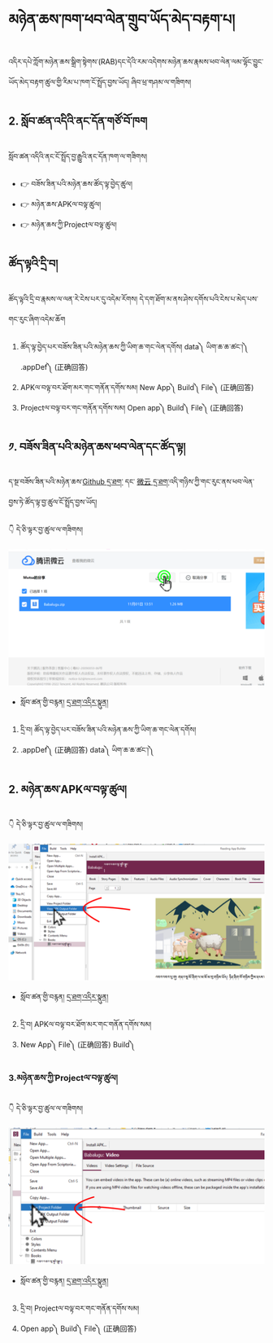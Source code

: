 # མཉེན་ཆས་ཁག་ཕབ་ལེན་གྲུབ་ཡོད་མེད་བརྟག་པ།

འདིར་དཔེ་ཀློག་མཉེན་ཆས་སྒྲིག་སྟེགས་(RAB)དང་དེའི་རམ་འདེགས་མཉེན་ཆས་རྣམས་ཕབ་ལེན་ལམ་ལྷོང་བྱུང་ཡོད་མེད་བརྟག་ཚུལ་གྱི་རིམ་པ་ཁག་ངོ་སྤྲོད་བྱས་ཡོད། ཞིབ་ཕྲ་གཤམ་ལ་གཟིགས།

## 2. སློབ་ཚན་འདིའི་ནང་དོན་གཙོ་བོ་ཁག

སློབ་ཚན་འདིའི་ནང་ངོ་སྤྲོད་བྱ་རྒྱུའི་ནང་དོན་ཁག་ལ་གཟིགས།

- 👉 བཟོས་ཟིན་པའི་མཉེན་ཆས་ཚོད་ལྟ་བྱེད་ཚུལ།
- 👉 མཉེན་ཆས་APKལ་བལྟ་ཚུལ།
- 👉 མཉེན་ཆས་ཀྱི་Projectལ་བལྟ་ཚུལ།

## ཚོད་ལྟའི་དྲི་བ།

ཚོད་ལྟའི་དྲི་བ་རྣམས་ལ་ལན་རེ་ངེས་པར་དུ་འདེམ་རོགས། དེ་དག་ཐོག་མ་ནས་ཤེས་དགོས་པའི་ངེས་པ་མེད་པས་གང་རུང་ཞིག་འདེམ་ཆོག

1. ཚོད་ལྟ་བྱེད་པར་བཟོས་ཟིན་པའི་མཉེན་ཆས་ཀྱི་ཡིག་ཆ་གང་ལེན་དགོས།  data༽ ཡིག་ཆ་ཆ་ཚང་།༽ .appDef༽ (正确回答)
2. APKལ་བལྟ་བར་ཐོག་མར་གང་གནོན་དགོས་སམ། New App༽ Build༽ File༽ (正确回答)
3. Projectལ་བལྟ་བར་གང་གནོན་དགོས་སམ། Open app༽ Build༽ File༽ (正确回答)

## ༡. བཟོས་ཟིན་པའི་མཉེན་ཆས་ཕབ་ལེན་དང་ཚོད་ལྟ།

ད་སྔ་བཟོས་ཟིན་པའི་མཉེན་ཆས་[Github དྲ་ཐག་](https://github.com/tadhondup/Lojong-001.git) དང་ [微云 དྲ་ཐག་](https://share.weiyun.com/KujPqi7U)འདི་གཉིས་ཀྱི་གང་རུང་ནས་ཕབ་ལེན་བྱས་ཏེ་ཚོད་ལྟ་བྱ་ཚུལ་ངོ་སྤྲོད་བྱས་ཡོད།

👇 དེ་ཅི་ལྟར་བྱ་ཚུལ་ལ་གཟིགས།

![800](images/000001.png)
 

- སློབ་ཚན་གྱི་བརྙན། [དྲ་ཐག་འདིར་སྣུན།]()


1. དྲི་བ། ཚོད་ལྟ་བྱེད་པར་བཟོས་ཟིན་པའི་མཉེན་ཆས་ཀྱི་ཡིག་ཆ་གང་ལེན་དགོས། 
2. .appDef༽ (正确回答) data༽ ཡིག་ཆ་ཆ་ཚང་།༽

## 2. མཉེན་ཆས་APKལ་བལྟ་ཚུལ།

👇 དེ་ཅི་ལྟར་བྱ་ཚུལ་ལ་གཟིགས།

![800](images/000002.png)


- སློབ་ཚན་གྱི་བརྙན། [དྲ་ཐག་འདིར་སྣུན།]()


2. དྲི་བ། APKལ་བལྟ་བར་ཐོག་མར་གང་གནོན་དགོས་སམ། 
2. New App༽ File༽ (正确回答)  Build༽

### 3.མཉེན་ཆས་ཀྱི་Projectལ་བལྟ་ཚུལ།

👇 དེ་ཅི་ལྟར་བྱ་ཚུལ་ལ་གཟིགས།

![800](images/000003.png)


- སློབ་ཚན་གྱི་བརྙན། [དྲ་ཐག་འདིར་སྣུན།]()

3. དྲི་བ། Projectལ་བལྟ་བར་གང་གནོན་དགོས་སམ། 
4. Open app༽ Build༽ File༽ (正确回答)
